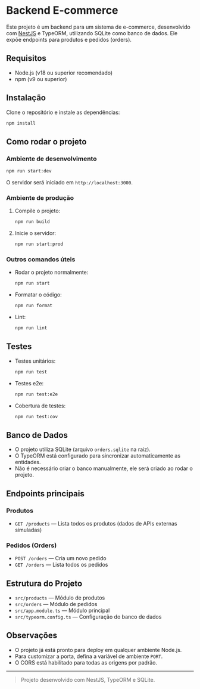 # Backend E-commerce

Este projeto é um backend para um sistema de e-commerce, desenvolvido com [NestJS](https://nestjs.com/) e TypeORM, utilizando SQLite como banco de dados. Ele expõe endpoints para produtos e pedidos (orders).

## Requisitos

- Node.js (v18 ou superior recomendado)
- npm (v9 ou superior)

## Instalação

Clone o repositório e instale as dependências:

```bash
npm install
```

## Como rodar o projeto

### Ambiente de desenvolvimento

```bash
npm run start:dev
```
O servidor será iniciado em `http://localhost:3000`.

### Ambiente de produção

1. Compile o projeto:
   ```bash
   npm run build
   ```
2. Inicie o servidor:
   ```bash
   npm run start:prod
   ```

### Outros comandos úteis

- Rodar o projeto normalmente:
  ```bash
  npm run start
  ```
- Formatar o código:
  ```bash
  npm run format
  ```
- Lint:
  ```bash
  npm run lint
  ```

## Testes

- Testes unitários:
  ```bash
  npm run test
  ```
- Testes e2e:
  ```bash
  npm run test:e2e
  ```
- Cobertura de testes:
  ```bash
  npm run test:cov
  ```

## Banco de Dados

- O projeto utiliza SQLite (arquivo `orders.sqlite` na raiz).
- O TypeORM está configurado para sincronizar automaticamente as entidades.
- Não é necessário criar o banco manualmente, ele será criado ao rodar o projeto.

## Endpoints principais

### Produtos
- `GET /products` — Lista todos os produtos (dados de APIs externas simuladas)

### Pedidos (Orders)
- `POST /orders` — Cria um novo pedido
- `GET /orders` — Lista todos os pedidos

## Estrutura do Projeto

- `src/products` — Módulo de produtos
- `src/orders` — Módulo de pedidos
- `src/app.module.ts` — Módulo principal
- `src/typeorm.config.ts` — Configuração do banco de dados

## Observações

- O projeto já está pronto para deploy em qualquer ambiente Node.js.
- Para customizar a porta, defina a variável de ambiente `PORT`.
- O CORS está habilitado para todas as origens por padrão.

---

> Projeto desenvolvido com NestJS, TypeORM e SQLite.
